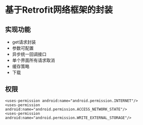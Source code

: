 # 基于Retrofit网络框架的封装

## 实现功能
* get请求封装
* 参数可配置
* 异步统一回调接口
* 单个界面所有请求取消
* 缓存策略
* 下载

## 权限
```
<uses-permission android:name="android.permission.INTERNET"/>
<uses-permission android:name="android.permission.ACCESS_NETWORK_STATE"/>
<uses-permission android:name="android.permission.WRITE_EXTERNAL_STORAGE"/>
```

